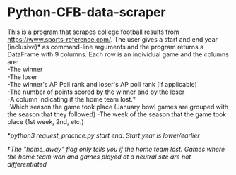 # Python-CFB-data-scraper
This is a program that scrapes college football results from https://www.sports-reference.com/. The user gives a start and end year (inclusive)\* as command-line arguments and the program returns a DataFrame with 9 columns. Each row is an individual game and the columns are:  
-The winner  
-The loser  
-The winner's AP Poll rank and loser's AP poll rank (if applicable)  
-The number of points scored by the winner and by the loser  
-A column indicating if the home team lost.†  
-Which season the game took place (January bowl games are grouped with the season that they followed)
-The week of the season that the game took place (1st week, 2nd, etc.)  

\**python3 request_practice.py start end. Start year is lower/earlier*

†*The "home_away" flag only tells you if the home team lost. Games where the home team won and games played at a neutral site are not differentiated*
